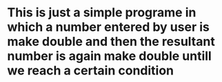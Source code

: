 # This is just a simple programe in which a number entered by user is make double and then the resultant number is again make double untill we reach a certain condition
